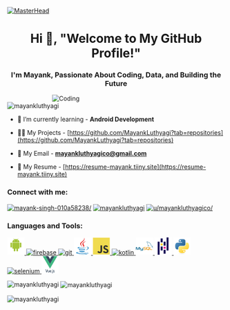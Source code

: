 [![MasterHead](https://d2b51ty6e7cgah.cloudfront.net/a529lo%2Fpreview%2F59933846%2Fmain_large.gif?response-content-disposition=inline%3Bfilename%3D%22main_large.gif%22%3B&response-content-type=image%2Fgif&Expires=1723109575&Signature=h0Ynvt~Cvzpvt33WxOq1wCbzCqVRZa4c3e7Y6nClyu7p2PSn8zcEqeZkW73JnhkvYaIleyJk0aaGwUf~hMH29ruYvjuhCrBuA2RwjxHkya72zJvJ1fpHN~tX4eKMS7s6eA~uABUykYa8NrUADhVNo1NnWAuLWPjVQ7fl~CKjWsPX~g~KzB54LX-sSL5pqrCjSPD13PZ4C-k2RpzB0IA4HyyYxixc1GxPL-5Nn6wcCOuQpnQZeS1ZgWBunZPZCYnxweuyLpvhFga0AktcnsDrEAi~8RMne62llaA9lZjL~pHn4VS1R3OMMxx4aEpyyqeiMnj50Ne4Wt9o4rPd0TM~3A__&Key-Pair-Id=APKAJT5WQLLEOADKLHBQ)](https://rishavchanda.io)
<h1 align="center">Hi 👋, "Welcome to My GitHub Profile!"</h1>
<h3 align="center">I'm Mayank, Passionate About Coding, Data, and Building the Future</h3>
<img align="right" alt="Coding" width="400" src="https://camo.githubusercontent.com/7de37139d0b4c1ce40865e799b446c0e963a3dd8fb68d239707237c40604fa3d/68747470733a2f2f63646e2e6472696262626c652e636f6d2f75736572732f3733303730332f73637265656e73686f74732f363538313234332f6176656e746f2e676966">

<p align="left"> <img src="https://komarev.com/ghpvc/?username=mayankluthyagi&label=Profile%20views&color=0e75b6&style=flat" alt="mayankluthyagi" /> </p>

- 📗 I’m currently learning - **Android Development**

- 👨‍💻 My Projects - [https://github.com/MayankLuthyagi?tab=repositories](https://github.com/MayankLuthyagi?tab=repositories)

- 📧 My Email - **mayankluthyagico@gmail.com**

- 📄 My Resume - [https://resume-mayank.tiiny.site](https://resume-mayank.tiiny.site)

<h3 align="left">Connect with me:</h3>
<p align="left">
<a href="https://linkedin.com/in/mayank-singh-010a58238/" target="blank"><img align="center" src="https://raw.githubusercontent.com/rahuldkjain/github-profile-readme-generator/master/src/images/icons/Social/linked-in-alt.svg" alt="mayank-singh-010a58238/" height="30" width="40" /></a>
<a href="https://www.codechef.com/users/mayankluthyagi" target="blank"><img align="center" src="https://cdn.jsdelivr.net/npm/simple-icons@3.1.0/icons/codechef.svg" alt="mayankluthyagi" height="30" width="40" /></a>
<a href="https://www.leetcode.com/u/mayankluthyagico/" target="blank"><img align="center" src="https://raw.githubusercontent.com/rahuldkjain/github-profile-readme-generator/master/src/images/icons/Social/leet-code.svg" alt="u/mayankluthyagico/" height="30" width="40" /></a>
</p>

<h3 align="left">Languages and Tools:</h3>
<p align="left"> <a href="https://developer.android.com" target="_blank" rel="noreferrer"> <img src="https://raw.githubusercontent.com/devicons/devicon/master/icons/android/android-original-wordmark.svg" alt="android" width="40" height="40"/> </a> <a href="https://firebase.google.com/" target="_blank" rel="noreferrer"> <img src="https://www.vectorlogo.zone/logos/firebase/firebase-icon.svg" alt="firebase" width="40" height="40"/> </a> <a href="https://git-scm.com/" target="_blank" rel="noreferrer"> <img src="https://www.vectorlogo.zone/logos/git-scm/git-scm-icon.svg" alt="git" width="40" height="40"/> </a> <a href="https://www.java.com" target="_blank" rel="noreferrer"> <img src="https://raw.githubusercontent.com/devicons/devicon/master/icons/java/java-original.svg" alt="java" width="40" height="40"/> </a> <a href="https://developer.mozilla.org/en-US/docs/Web/JavaScript" target="_blank" rel="noreferrer"> <img src="https://raw.githubusercontent.com/devicons/devicon/master/icons/javascript/javascript-original.svg" alt="javascript" width="40" height="40"/> </a> <a href="https://kotlinlang.org" target="_blank" rel="noreferrer"> <img src="https://www.vectorlogo.zone/logos/kotlinlang/kotlinlang-icon.svg" alt="kotlin" width="40" height="40"/> </a> <a href="https://www.mysql.com/" target="_blank" rel="noreferrer"> <img src="https://raw.githubusercontent.com/devicons/devicon/master/icons/mysql/mysql-original-wordmark.svg" alt="mysql" width="40" height="40"/> </a> <a href="https://pandas.pydata.org/" target="_blank" rel="noreferrer"> <img src="https://raw.githubusercontent.com/devicons/devicon/2ae2a900d2f041da66e950e4d48052658d850630/icons/pandas/pandas-original.svg" alt="pandas" width="40" height="40"/> </a> <a href="https://www.python.org" target="_blank" rel="noreferrer"> <img src="https://raw.githubusercontent.com/devicons/devicon/master/icons/python/python-original.svg" alt="python" width="40" height="40"/> </a> <a href="https://www.selenium.dev" target="_blank" rel="noreferrer"> <img src="https://raw.githubusercontent.com/detain/svg-logos/780f25886640cef088af994181646db2f6b1a3f8/svg/selenium-logo.svg" alt="selenium" width="40" height="40"/> </a> <a href="https://vuejs.org/" target="_blank" rel="noreferrer"> <img src="https://raw.githubusercontent.com/devicons/devicon/master/icons/vuejs/vuejs-original-wordmark.svg" alt="vuejs" width="40" height="40"/> </a> </p>

<p><img align="left" src="https://github-readme-stats.vercel.app/api/top-langs?username=mayankluthyagi&show_icons=true&locale=en&layout=compact" alt="mayankluthyagi" /></p>

<p>&nbsp;<img align="center" src="https://github-readme-stats.vercel.app/api?username=mayankluthyagi&show_icons=true&locale=en" alt="mayankluthyagi" /></p>

<p><img align="center" src="https://github-readme-streak-stats.herokuapp.com/?user=mayankluthyagi&" alt="mayankluthyagi" /></p>
